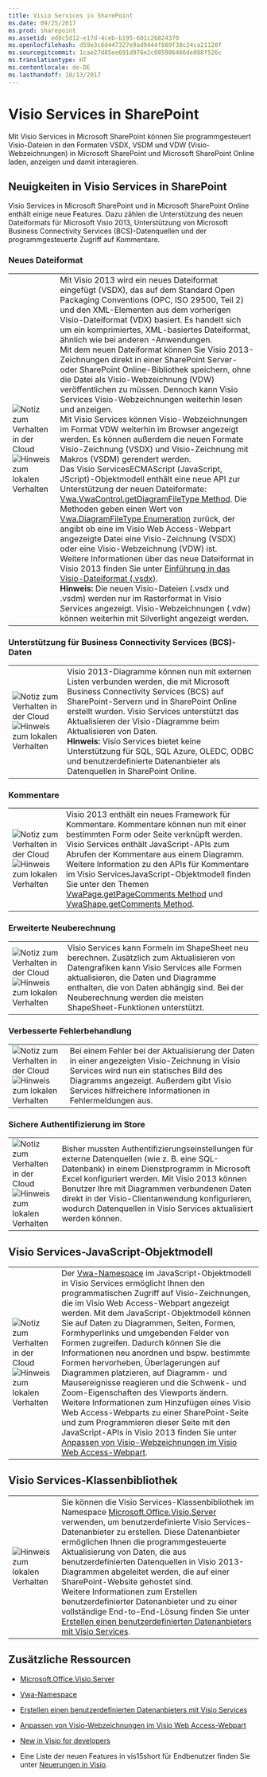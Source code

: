 ```yaml
---
title: Visio Services in SharePoint
ms.date: 09/25/2017
ms.prod: sharepoint
ms.assetid: ed8c5d12-e17d-4ceb-b195-601c26824370
ms.openlocfilehash: d59e3c6d447327e9ad9444f889f38c24ca21120f
ms.sourcegitcommit: 1cae27d85ee691d976e2c085986466de088f526c
ms.translationtype: HT
ms.contentlocale: de-DE
ms.lasthandoff: 10/13/2017
---
```

# <a name="visio-services-in-sharepoint"></a>Visio Services in SharePoint
Mit Visio Services in Microsoft SharePoint können Sie programmgesteuert Visio-Dateien in den Formaten VSDX, VSDM und VDW (Visio-Webzeichnungen) in Microsoft SharePoint und Microsoft SharePoint Online laden, anzeigen und damit interagieren.
## <a name="whats-new-in-visio-services-in-sharepoint"></a>Neuigkeiten in Visio Services in SharePoint
<a name="visserv15_WhatsNew"> </a>

Visio Services in Microsoft SharePoint und in Microsoft SharePoint Online enthält einige neue Features. Dazu zählen die Unterstützung des neuen Dateiformats für Microsoft Visio 2013, Unterstützung von Microsoft Business Connectivity Services (BCS)-Datenquellen und der programmgesteuerte Zugriff auf Kommentare.
  
    
    

### <a name="new-file-format"></a>Neues Dateiformat
<a name="vis15_WhatsNew_NewFF"> </a>


|||
|:-----|:-----|
|![Notiz zum Verhalten in der Cloud](../images/mod_icon_incloud.gif)           <br/> ![Hinweis zum lokalen Verhalten](../images/mod_icon_onpremises.gif)|Mit Visio 2013 wird ein neues Dateiformat eingefügt (VSDX), das auf dem Standard Open Packaging Conventions (OPC, ISO 29500, Teil 2) und den XML-Elementen aus dem vorherigen Visio-Dateiformat (VDX) basiert. Es handelt sich um ein komprimiertes, XML-basiertes Dateiformat, ähnlich wie bei anderen -Anwendungen.<br/> Mit dem neuen Dateiformat können Sie Visio 2013-Zeichnungen direkt in einer SharePoint Server- oder SharePoint Online-Bibliothek speichern, ohne die Datei als Visio-Webzeichnung (VDW) veröffentlichen zu müssen. Dennoch kann Visio Services Visio-Webzeichnungen weiterhin lesen und anzeigen.<br/> Mit Visio Services können Visio-Webzeichnungen im Format VDW weiterhin im Browser angezeigt werden. Es können außerdem die neuen Formate Visio-Zeichnung (VSDX) und Visio-Zeichnung mit Makros (VSDM) gerendert werden.<br/>  Das Visio ServicesECMAScript (JavaScript, JScript)-Objektmodell enthält eine neue API zur Unterstützung der neuen Dateiformate:  [Vwa.VwaControl.getDiagramFileType Method](http://msdn.microsoft.com/library/fd8ca95f-a3be-4000-bce8-3aaf1f48148c%28Office.15%29.aspx). Die Methoden geben einen Wert von  [Vwa.DiagramFileType Enumeration](http://msdn.microsoft.com/library/dd2f8a5d-a54b-44bd-a458-02efdcba0201%28Office.15%29.aspx) zurück, der angibt ob eine im Visio Web Access-Webpart angezeigte Datei eine Visio-Zeichnung (VSDX) oder eine Visio-Webzeichnung (VDW) ist. <br/> Weitere Informationen über das neue Dateiformat in Visio 2013 finden Sie unter [Einführung in das Visio-Dateiformat (.vsdx)](http://msdn.microsoft.com/library/69736f40-8f67-46c2-abf6-82dffecb2274%28Office.15%29.aspx).  <br/> **Hinweis:** Die neuen Visio-Dateien (.vsdx und .vsdm) werden nur im Rasterformat in Visio Services angezeigt. Visio-Webzeichnungen (.vdw) können weiterhin mit Silverlight angezeigt werden.           |
   

### <a name="support-for-business-connectivity-services-bcs-data"></a>Unterstützung für Business Connectivity Services (BCS)-Daten
<a name="vis15_WhatsNew_BCS"> </a>


|||
|:-----|:-----|
|![Notiz zum Verhalten in der Cloud](../images/mod_icon_incloud.gif)           <br/> ![Hinweis zum lokalen Verhalten](../images/mod_icon_onpremises.gif)|Visio 2013-Diagramme können nun mit externen Listen verbunden werden, die mit Microsoft Business Connectivity Services (BCS) auf SharePoint-Servern und in SharePoint Online erstellt wurden. Visio Services unterstützt das Aktualisieren der Visio-Diagramme beim Aktualisieren von Daten.  <br/> **Hinweis:** Visio Services bietet keine Unterstützung für SQL, SQL Azure, OLEDC, ODBC und benutzerdefinierte Datenanbieter als Datenquellen in SharePoint Online.           |
   

### <a name="commenting"></a>Kommentare
<a name="vis15_WhatsNew_Commenting"> </a>


|||
|:-----|:-----|
|![Notiz zum Verhalten in der Cloud](../images/mod_icon_incloud.gif)           <br/> ![Hinweis zum lokalen Verhalten](../images/mod_icon_onpremises.gif)|Visio 2013 enthält ein neues Framework für Kommentare. Kommentare können nun mit einer bestimmten Form oder Seite verknüpft werden. Visio Services enthält JavaScript-APIs zum Abrufen der Kommentare aus einem Diagramm.<br/> Weitere Information zu den APIs für Kommentare im Visio ServicesJavaScript-Objektmodell finden Sie unter den Themen  [VwaPage.getPageComments Method](http://msdn.microsoft.com/library/d1e7740c-e0fa-4823-b2b6-14551bb84c36%28Office.15%29.aspx) und [VwaShape.getComments Method](http://msdn.microsoft.com/library/fcdec9c2-a503-4315-b048-033cd5ac09dd%28Office.15%29.aspx).  <br/> |
   

### <a name="expanded-recalculation"></a>Erweiterte Neuberechnung
<a name="vis15_WhatsNew_Commenting"> </a>


|||
|:-----|:-----|
|![Notiz zum Verhalten in der Cloud](../images/mod_icon_incloud.gif)           <br/> ![Hinweis zum lokalen Verhalten](../images/mod_icon_onpremises.gif)|Visio Services kann Formeln im ShapeSheet neu berechnen. Zusätzlich zum Aktualisieren von Datengrafiken kann Visio Services alle Formen aktualisieren, die Daten und Diagramme enthalten, die von Daten abhängig sind. Bei der Neuberechnung werden die meisten ShapeSheet-Funktionen unterstützt.  <br/> |
   

### <a name="improved-error-handling"></a>Verbesserte Fehlerbehandlung
<a name="vis15_WhatsNew_Commenting"> </a>


|||
|:-----|:-----|
|![Notiz zum Verhalten in der Cloud](../images/mod_icon_incloud.gif)           <br/> ![Hinweis zum lokalen Verhalten](../images/mod_icon_onpremises.gif)|Bei einem Fehler bei der Aktualisierung der Daten in einer angezeigten Visio-Zeichnung in Visio Services wird nun ein statisches Bild des Diagramms angezeigt. Außerdem gibt Visio Services hilfreichere Informationen in Fehlermeldungen aus.  <br/> |
   

### <a name="secure-store-authentication"></a>Sichere Authentifizierung im Store
<a name="vis15_WhatsNew_Commenting"> </a>


|||
|:-----|:-----|
|![Notiz zum Verhalten in der Cloud](../images/mod_icon_incloud.gif)           <br/> ![Hinweis zum lokalen Verhalten](../images/mod_icon_onpremises.gif)|Bisher mussten Authentifizierungseinstellungen für externe Datenquellen (wie z. B. eine SQL-Datenbank) in einem Dienstprogramm in Microsoft Excel konfiguriert werden. Mit Visio 2013 können Benutzer Ihre mit Diagrammen verbundenen Daten direkt in der Visio-Clientanwendung konfigurieren, wodurch Datenquellen in Visio Services aktualisiert werden können.  <br/> |
   

## <a name="visio-services-javascript-object-model"></a>Visio Services-JavaScript-Objektmodell
<a name="visserv15_JSOM"> </a>


|||
|:-----|:-----|
|![Notiz zum Verhalten in der Cloud](../images/mod_icon_incloud.gif)           <br/> ![Hinweis zum lokalen Verhalten](../images/mod_icon_onpremises.gif)|Der  [Vwa-Namespace](http://msdn.microsoft.com/library/b67939fa-d3db-41ff-8864-eabd318ba7c4%28Office.15%29.aspx) im JavaScript-Objektmodell in Visio Services ermöglicht Ihnen den programmatischen Zugriff auf Visio-Zeichnungen, die im Visio Web Access-Webpart angezeigt werden. Mit dem JavaScript-Objektmodell können Sie auf Daten zu Diagrammen, Seiten, Formen, Formhyperlinks und umgebenden Felder von Formen zugreifen. Dadurch können Sie die Informationen neu anordnen und bspw. bestimmte Formen hervorheben, Überlagerungen auf Diagrammen platzieren, auf Diagramm- und Mausereignisse reagieren und die Schwenk- und Zoom-Eigenschaften des Viewports ändern.<br/> Weitere Informationen zum Hinzufügen eines Visio Web Access-Webparts zu einer SharePoint-Seite und zum Programmieren dieser Seite mit den JavaScript-APIs in Visio 2013 finden Sie unter  [Anpassen von Visio-Webzeichnungen im Visio Web Access-Webpart](http://msdn.microsoft.com/en-us/library/ff394649.aspx).  <br/> |
   

## <a name="visio-services-class-library"></a>Visio Services-Klassenbibliothek
<a name="visserv15_Mref"> </a>


|||
|:-----|:-----|
|![Hinweis zum lokalen Verhalten](../images/mod_icon_onpremises.gif)|Sie können die Visio Services-Klassenbibliothek im Namespace [Microsoft.Office.Visio.Server](https://msdn.microsoft.com/library/Microsoft.Office.Visio.Server.aspx) verwenden, um benutzerdefinierte Visio Services-Datenanbieter zu erstellen. Diese Datenanbieter ermöglichen Ihnen die programmgesteuerte Aktualisierung von Daten, die aus benutzerdefinierten Datenquellen in Visio 2013-Diagrammen abgeleitet werden, die auf einer SharePoint-Website gehostet sind. <br/> Weitere Informationen zum Erstellen benutzerdefinierter Datenanbieter und zu einer vollständige End-to-End-Lösung finden Sie unter  [Erstellen einen benutzerdefinierten Datenanbieters mit Visio Services](http://msdn.microsoft.com/en-us/library/ff394595.aspx).  <br/> |
   

## <a name="additional-resources"></a>Zusätzliche Ressourcen
<a name="visserv15_Additional"> </a>


-  [Microsoft.Office.Visio.Server](https://msdn.microsoft.com/library/Microsoft.Office.Visio.Server.aspx)
    
  
-  [Vwa-Namespace](http://msdn.microsoft.com/library/b67939fa-d3db-41ff-8864-eabd318ba7c4%28Office.15%29.aspx)
    
  
-  
  [Erstellen einen benutzerdefinierten Datenanbieters mit Visio Services](http://msdn.microsoft.com/en-us/library/ff394595.aspx)
    
  
-  
  [Anpassen von Visio-Webzeichnungen im Visio Web Access-Webpart](http://msdn.microsoft.com/en-us/library/ff394649.aspx)
    
  
-  [New in Visio for developers](http://msdn.microsoft.com/library/7e3fb858-0ab8-bd2e-217c-c85b10d79785%28Office.15%29.aspx)
    
  
- Eine Liste der neuen Features in vis15short für Endbenutzer finden Sie unter  [Neuerungen in Visio](http://office.com/redir/HA102749364.aspx).
    
  
